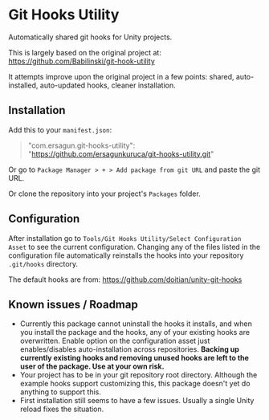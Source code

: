 # Git Hooks Utility

Automatically shared git hooks for Unity projects.

This is largely based on the original project at: https://github.com/Babilinski/git-hook-utility 

It attempts improve upon the original project in a few points: shared, auto-installed, auto-updated hooks, cleaner installation.

## Installation

Add this to your `manifest.json`:
> "com.ersagun.git-hooks-utility": "https://github.com/ersagunkuruca/git-hooks-utility.git"

Or go to `Package Manager > + > Add package from git URL` and paste the git URL.

Or clone the repository into your project's `Packages` folder.

## Configuration
After installation go to `Tools/Git Hooks Utility/Select Configuration Asset` to see the current configuration. Changing any of the files listed in the configuration file automatically reinstalls the hooks into your repository `.git/hooks` directory.

The default hooks are from: https://github.com/doitian/unity-git-hooks

## Known issues / Roadmap
- Currently this package cannot uninstall the hooks it installs, and when you install the package and the hooks, any of your existing hooks are overwritten. Enable option on the configuration asset just enables/disables auto-installation across repositories. **Backing up currently existing hooks and removing unused hooks are left to the user of the package. Use at your own risk.**
- Your project has to be in your git repository root directory. Although the example hooks support customizing this, this package doesn't yet do anything to support this.
- First installation still seems to have a few issues. Usually a single Unity reload fixes the situation.